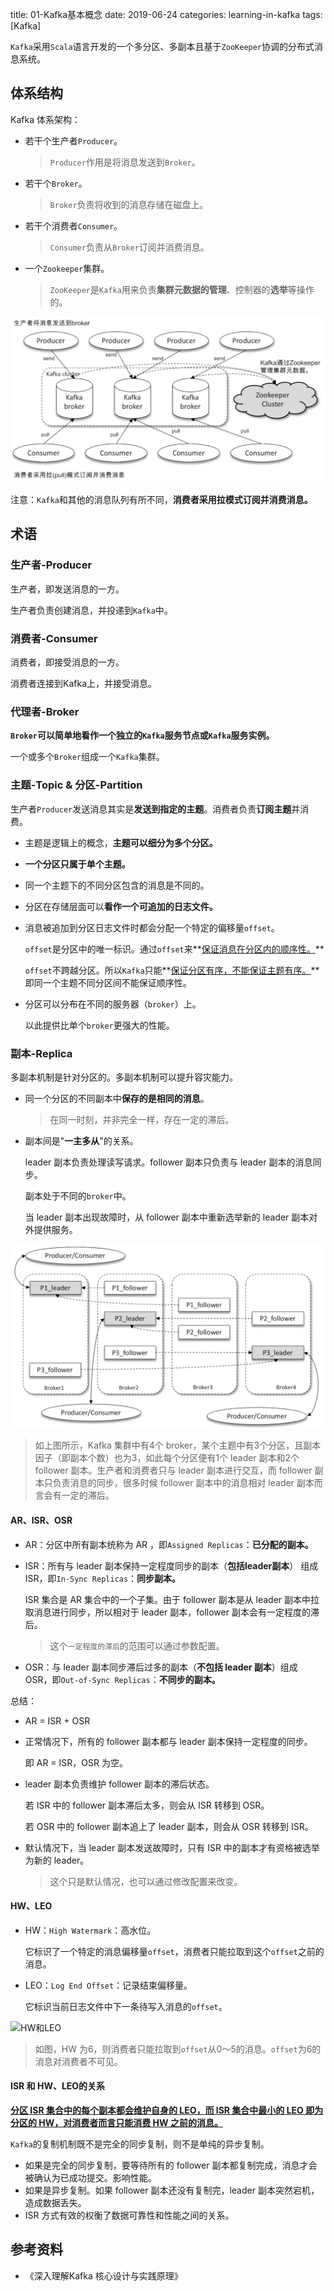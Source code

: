 title: 01-Kafka基本概念
date: 2019-06-24
categories: learning-in-kafka
tags: [Kafka]

`Kafka`采用`Scala`语言开发的一个多分区、多副本且基于`ZooKeeper`协调的分布式消息系统。

## 体系结构

Kafka 体系架构：

- 若干个生产者`Producer`。

  > `Producer`作用是将消息发送到`Broker`。

- 若干个`Broker`。

  > `Broker`负责将收到的消息存储在磁盘上。

- 若干个消费者`Consumer`。

  > `Consumer`负责从`Broker`订阅并消费消息。

- 一个`Zookeeper`集群。

  > `ZooKeeper`是`Kafka`用来负责**集群元数据的管理**、控制器的**选举**等操作的。

![一个典型的kafka体系结构](images/一个典型的kafka体系结构.png)

注意：`Kafka`和其他的消息队列有所不同，**消费者采用拉模式订阅并消费消息。**

## 术语

### 生产者-Producer

生产者，即发送消息的一方。

生产者负责创建消息，并投递到`Kafka`中。

### 消费者-Consumer

消费者，即接受消息的一方。

消费者连接到Kafka上，并接受消息。

### 代理者-Broker

**`Broker`可以简单地看作一个独立的`Kafka`服务节点或`Kafka`服务实例。**

一个或多个`Broker`组成一个`Kafka`集群。

### 主题-Topic & 分区-Partition

生产者`Producer`发送消息其实是**发送到指定的主题**。消费者负责**订阅主题**并消费。

- 主题是逻辑上的概念，**主题可以细分为多个分区。**

- **一个分区只属于单个主题。**

- 同一个主题下的不同分区包含的消息是不同的。

- 分区在存储层面可以**看作一个可追加的日志文件。**

- 消息被追加到分区日志文件时都会分配一个特定的偏移量`offset`。

  `offset`是分区中的唯一标识。通过`offset`来**<u>保证消息在分区内的顺序性。</u>**

  `offset`不跨越分区。所以`Kafka`只能**<u>保证分区有序，不能保证主题有序。</u>**即同一个主题不同分区间不能保证顺序性。

- 分区可以分布在不同的服务器（`broker`）上。

  以此提供比单个`broker`更强大的性能。

### 副本-Replica

多副本机制是针对分区的。多副本机制可以提升容灾能力。

- 同一个分区的不同副本中**保存的是相同的消息**。

  > 在同一时刻，并非完全一样，存在一定的滞后。

- 副本间是"**一主多从**"的关系。

  leader 副本负责处理读写请求。follower 副本只负责与 leader 副本的消息同步。

  副本处于不同的`broker`中。

  当 leader 副本出现故障时，从 follower 副本中重新选举新的 leader 副本对外提供服务。

![kafka多副本机制](images/kafka多副本机制.png)

> 如上图所示，Kafka 集群中有4个 broker，某个主题中有3个分区，且副本因子（即副本个数）也为3，如此每个分区便有1个 leader 副本和2个 follower 副本。生产者和消费者只与 leader 副本进行交互，而 follower 副本只负责消息的同步，很多时候 follower 副本中的消息相对 leader 副本而言会有一定的滞后。

#### AR、ISR、OSR

- AR：分区中所有副本统称为 AR ，即`Assigned Replicas`：**已分配的副本。**

- ISR：所有与 leader 副本保持一定程度同步的副本（**包括leader副本**） 组成 ISR，即`In-Sync Replicas`：**同步副本。**

  ISR 集合是 AR 集合中的一个子集。由于 follower 副本是从 leader 副本中拉取消息进行同步，所以相对于 leader 副本，follower 副本会有一定程度的滞后。

  > 这个`一定程度的滞后`的范围可以通过参数配置。

- OSR：与 leader 副本同步滞后过多的副本（**不包括 leader 副本**）组成 OSR，即`Out-of-Sync Replicas`：**不同步的副本。**

总结：

- AR = ISR + OSR

- 正常情况下，所有的 follower 副本都与 leader 副本保持一定程度的同步。

  即 AR = ISR，OSR 为空。

- leader 副本负责维护 follower 副本的滞后状态。

  若 ISR 中的 follower 副本滞后太多，则会从 ISR 转移到 OSR。

  若 OSR 中的 follower 副本追上了 leader 副本，则会从 OSR 转移到 ISR。

- 默认情况下，当 leader 副本发送故障时，只有 ISR 中的副本才有资格被选举为新的 leader。

  > 这个只是默认情况，也可以通过修改配置来改变。

#### HW、LEO

- HW：`High Watermark`：高水位。

  它标识了一个特定的消息偏移量`offset`，消费者只能拉取到这个`offset`之前的消息。

- LEO：`Log End Offset`：记录结束偏移量。

  它标识当前日志文件中下一条待写入消息的`offset`。

![HW和LEO](images/HW和LEO.png)

> 如图，HW 为6，则消费者只能拉取到`offset`从0～5的消息。`offset`为6的消息对消费者不可见。

#### ISR 和 HW、LEO的关系

<u>**分区 ISR 集合中的每个副本都会维护自身的 LEO，而 ISR 集合中最小的 LEO 即为分区的 HW，对消费者而言只能消费 HW 之前的消息。**</u>



`Kafka`的复制机制既不是完全的同步复制，则不是单纯的异步复制。

- 如果是完全的同步复制，要等待所有的 follower 副本都复制完成，消息才会被确认为已成功提交。影响性能。
- 如果是异步复制。如果 follower 副本还没有复制完，leader 副本突然宕机，造成数据丢失。
- ISR 方式有效的权衡了数据可靠性和性能之间的关系。



## 参考资料

- 《深入理解Kafka 核心设计与实践原理》